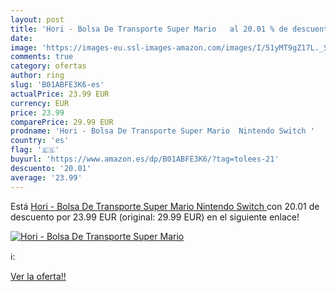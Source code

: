 ```yaml
---
layout: post
title: 'Hori - Bolsa De Transporte Super Mario   al 20.01 % de descuento'
date: 
image: 'https://images-eu.ssl-images-amazon.com/images/I/51yMT9gZ17L._SL200_.jpg'
comments: true
category: ofertas
author: ring
slug: 'B01ABFE3K6-es'
actualPrice: 23.99 EUR
currency: EUR
price: 23.99
comparePrice: 29.99 EUR
prodname: 'Hori - Bolsa De Transporte Super Mario  Nintendo Switch '
country: 'es'
flag: '🇪🇸'
buyurl: 'https://www.amazon.es/dp/B01ABFE3K6/?tag=tolees-21'
descuento: '20.01'
average: '23.99'
---
```


Está [Hori - Bolsa De Transporte Super Mario  Nintendo Switch ](https://www.amazon.es/dp/B01ABFE3K6/?tag=tolees-21) con 20.01 de descuento por 23.99 EUR (original: 29.99 EUR) en el siguiente enlace!

[![Hori - Bolsa De Transporte Super Mario  ](https://images-eu.ssl-images-amazon.com/images/I/51yMT9gZ17L._SL200_.jpg)](https://www.amazon.es/dp/B01ABFE3K6/?tag=tolees-21)

ℹ️:


[Ver la oferta!!](https://www.amazon.es/dp/B01ABFE3K6/?tag=tolees-21)
